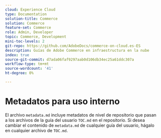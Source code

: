 ```yaml
---
cloud: Experience Cloud
type: Documentation
solution-title: Commerce
solution: Commerce
feature-set: Commerce
role: Admin, Developer
topic: Commerce, Development
mini-toc-levels: 2
git-repo: https://github.com/AdobeDocs/commerce-on-cloud.es-ES
description: Guías de Adobe Commerce en infraestructura en la nube
index: true
source-git-commit: d7ada06faf9297aab0d106db34ec25a61ddc307a
workflow-type: tm+mt
source-wordcount: '41'
ht-degree: 0%

---
```



# Metadatos para uso interno

El archivo `metadata.md` incluye metadatos de nivel de repositorio que pasan a los archivos de la guía del usuario `TOC.md` en el repositorio. Si desea cambiar el contenido de `metadata.md` de cualquier guía del usuario, hágalo en cualquier archivo de `TOC.md`.
